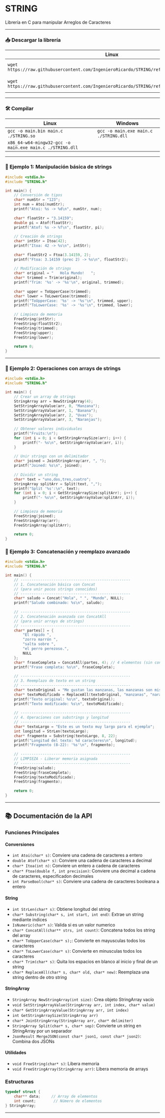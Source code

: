 # STRING

Librería en C para manipular Arreglos de Caracteres

---

### 📥 Descargar la librería

| Linux | Windows |
| --- | --- |
| `wget https://raw.githubusercontent.com/IngenieroRicardo/STRING/refs/heads/main/STRING.so` | `Invoke-WebRequest https://raw.githubusercontent.com/IngenieroRicardo/STRING/refs/heads/main/STRING.dll -OutFile ./STRING.dll` |
| `wget https://raw.githubusercontent.com/IngenieroRicardo/STRING/refs/heads/main/STRING.h` | `Invoke-WebRequest https://raw.githubusercontent.com/IngenieroRicardo/STRING/refs/heads/main/STRING.h -OutFile ./STRING.h` |

---

### 🛠️ Compilar

| Linux | Windows |
| --- | --- |
| `gcc -o main.bin main.c ./STRING.so` | `gcc -o main.exe main.c ./STRING.dll` |
| `x86_64-w64-mingw32-gcc -o main.exe main.c ./STRING.dll` |  |

---

### 🧪 Ejemplo 1: Manipulación básica de strings

```C
#include <stdio.h>
#include "STRING.h"

int main() {
    // Conversión de tipos
    char* numStr = "123";
    int num = Atoi(numStr);
    printf("Atoi: %s -> %d\n", numStr, num);
    
    char* floatStr = "3.14159";
    double pi = Atof(floatStr);
    printf("Atof: %s -> %f\n", floatStr, pi);
    
    // Creación de strings
    char* intStr = Itoa(42);
    printf("Itoa: 42 -> %s\n", intStr);
    
    char* floatStr2 = Ftoa(3.14159, 2);
    printf("Ftoa: 3.14159 (prec 2) -> %s\n", floatStr2);
    
    // Modificación de strings
    char* original = "   Hola Mundo!   ";
    char* trimmed = Trim(original);
    printf("Trim: '%s' -> '%s'\n", original, trimmed);
    
    char* upper = ToUpperCase(trimmed);
    char* lower = ToLowerCase(trimmed);
    printf("ToUpperCase: '%s' -> '%s'\n", trimmed, upper);
    printf("ToLowerCase: '%s' -> '%s'\n", trimmed, lower);
    
    // Limpieza de memoria
    FreeString(intStr);
    FreeString(floatStr2);
    FreeString(trimmed);
    FreeString(upper);
    FreeString(lower);
    
    return 0;
}
```

---

### 🧪 Ejemplo 2: Operaciones con arrays de strings

```C
#include <stdio.h>
#include "STRING.h"

int main() {
    // Crear un array de strings
    StringArray arr = NewStringArray(4);
    SetStringArrayValue(arr, 0, "Manzana");
    SetStringArrayValue(arr, 1, "Banana");
    SetStringArrayValue(arr, 2, "Uvas");
    SetStringArrayValue(arr, 3, "Naranjas");
    
    // Obtener valores individuales
    printf("Fruits:\n");
    for (int i = 0; i < GetStringArraySize(arr); i++) {
        printf("- %s\n", GetStringArrayValue(arr, i));
    }
    
    // Unir strings con un delimitador
    char* joined = JoinStringArray(arr, ", ");
    printf("Joined: %s\n", joined);
    
    // Dividir un string
    char* text = "uno,dos,tres,cuatro";
    StringArray splitArr = Split(text, ",");
    printf("Split '%s':\n", text);
    for (int i = 0; i < GetStringArraySize(splitArr); i++) {
        printf("- %s\n", GetStringArrayValue(splitArr, i));
    }
    
    // Limpieza de memoria
    FreeString(joined);
    FreeStringArray(arr);
    FreeStringArray(splitArr);
    
    return 0;
}
```

### 🧪 Ejemplo 3: Concatenación y reemplazo avanzado

```C
#include <stdio.h>
#include "STRING.h"

int main() {
    // --------------------------------------------------
    // 1. Concatenación básica con Concat
    // (para unir pocos strings conocidos)
    // --------------------------------------------------
    char* saludo = Concat("Hola", " ", "Mundo", NULL);
    printf("Saludo combinado: %s\n", saludo);
    
    // --------------------------------------------------
    // 2. Concatenación avanzada con ConcatAll 
    // (para unir arrays de strings)
    // --------------------------------------------------
    char* partes[] = {
        "El rápido ", 
        "zorro marrón ", 
        "salta sobre ", 
        "el perro perezoso.", 
        NULL
    };
    char* fraseCompleta = ConcatAll(partes, 4); // 4 elementos (sin contar NULL)
    printf("Frase completa: %s\n", fraseCompleta);
    
    // --------------------------------------------------
    // 3. Reemplazo de texto en un string
    // --------------------------------------------------
    char* textoOriginal = "Me gustan las manzanas, las manzanas son mis favoritas.";
    char* textoModificado = ReplaceAll(textoOriginal, "manzanas", "naranjas");
    printf("Texto original: %s\n", textoOriginal);
    printf("Texto modificado: %s\n", textoModificado);
    
    // --------------------------------------------------
    // 4. Operaciones con substrings y longitud
    // --------------------------------------------------
    char* textoLargo = "Este es un texto muy largo para el ejemplo";
    int longitud = StrLen(textoLargo);
    char* fragmento = Substring(textoLargo, 8, 22);
    printf("Longitud del texto: %d caracteres\n", longitud);
    printf("Fragmento (8-22): '%s'\n", fragmento);
    
    // --------------------------------------------------
    // LIMPIEZA - Liberar memoria asignada
    // --------------------------------------------------
    FreeString(saludo);
    FreeString(fraseCompleta);
    FreeString(textoModificado);
    FreeString(fragmento);
    
    return 0;
}
```


---


## 📚 Documentación de la API

### Funciones Principales

#### Conversiones
- `int Atoi(char* s)`: Conviere una cadena de caracteres a entero
- `double Atof(char* s)`: Conviere una cadena de caracteres a decimal
- `char* Itoa(int n)`: Conviere un entero a cadena de caracteres
- `char* Ftoa(double f, int precision)`: Conviere una decimal a cadena de caracteres, especificadon decimales
- `int ParseBool(char* s)`: Conviere una cadena de caracteres booleana a entero

#### String
- `int StrLen(char* s)`: Obtiene longitud del string
- `char* Substring(char* s, int start, int end)`: Extrae un string mediante indices
- `IsNumeric(char* s)`: Valida si es un valor numerico
- `char* ConcatAll(char** strs, int count)`: Concatena todos los string del array
- `char* ToUpperCase(char* s);`: Convierte en mayusculas todos los caracteres
- `char* ToLowerCase(char* s)`: Convierte en minusculas todos los caracteres
- `char* Trim(char* s)`: Quita los espacios en blanco al inicio y final de un string
- `char* ReplaceAll(char* s, char* old, char* new)`: Reemplaza una string dentro de otro string

#### StringArray
- `StringArray NewStringArray(int size)`: Crea objeto StringArray vacío
- `void SetStringArrayValue(StringArray arr, int index, char* value)`
- `char* GetStringArrayValue(StringArray arr, int index)`
- `int GetStringArraySize(StringArray arr)`
- `char* JoinStringArray(StringArray arr, char* delimiter)`
- `StringArray Split(char* s, char* sep)`: Convierte un string en StringArray por un separador
- `JsonResult MergeJSON(const char* json1, const char* json2)`: Combina dos JSONs

#### Utilidades
- `void FreeString(char* s)`: Libera memoria
- `void FreeStringArray(StringArray arr)`: Libera memoria de arrays

### Estructuras
```c
typedef struct {
    char** data;     // Array de elementos
    int count;        // Número de elementos
} StringArray;
```

---
